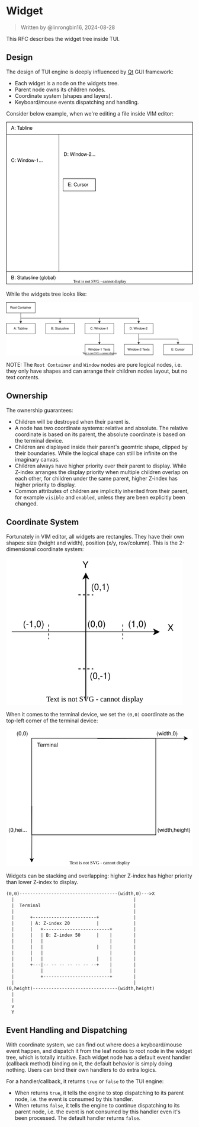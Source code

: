 # Widget

> Written by @linrongbin16, 2024-08-28

This RFC describes the widget tree inside TUI.

## Design

The design of TUI engine is deeply influenced by [Qt](https://www.qt.io/) GUI framework:

- Each widget is a node on the widgets tree.
- Parent node owns its children nodes.
- Coordinate system (shapes and layers).
- Keyboard/mouse events dispatching and handling.

Consider below example, when we're editing a file inside VIM editor:

![1](images/1-TUI-1-Widget.1.drawio.svg)

While the widgets tree looks like:

![2](images/1-TUI-1-Widget.2.drawio.svg)

NOTE: The `Root Container` and `Window` nodes are pure logical nodes, i.e. they only have shapes and can arrange their children nodes layout, but no text contents.

## Ownership

The ownership guarantees:

- Children will be destroyed when their parent is.
- A node has two coordinate systems: relative and absolute. The relative coordinate is based on its parent, the absolute coordinate is based on the terminal device.
- Children are displayed inside their parent's geomtric shape, clipped by their boundaries. While the logical shape can still be infinite on the imaginary canvas.
- Children always have higher priority over their parent to display. While Z-index arranges the display priority when multiple children overlap on each other, for children under the same parent, higher Z-index has higher priority to display.
- Common attributes of children are implicitly inherited from their parent, for example `visible` and `enabled`, unless they are been explicitly been changed.

## Coordinate System

Fortunately in VIM editor, all widgets are rectangles. They have their own shapes: size (height and width), position (x/y, row/column). This is the 2-dimensional coordinate system:

![3](images/1-TUI-1-Widget.3.drawio.svg)

When it comes to the terminal device, we set the `(0,0)` coordinate as the top-left corner of the terminal device:

![4](images/1-TUI-1-Widget.4.drawio.svg)

Widgets can be stacking and overlapping: higher Z-index has higher priority than lower Z-index to display.

```text
(0,0)-------------------------------------(width,0)--->X
  |                                             |
  |  Terminal                                   |
  |                                             |
  |      +------------------------+             |
  |      | A: Z-index 20          |             |
  |      |   +-------------------------+        |
  |      |   | B: Z-index 50      |    |        |
  |      |   |                         |        |
  |      |   |                    |    |        |
  |      |   |                         |        |
  |      |   |                    |    |        |
  |      +---|-- -- -- -- -- -- --+    |        |
  |          |                         |        |
  |          +-------------------------+        |
  |                                             |
(0,height)--------------------------------(width,height)
  |
  |
  v
  Y
```

## Event Handling and Dispatching

With coordinate system, we can find out where does a keyboard/mouse event happen, and dispatch it from the leaf nodes to root node in the widget tree, which is totally intuitive. Each widget node has a default event handler (callback method) binding on it, the default behavior is simply doing nothing. Users can bind their own handlers to do extra logics.

For a handler/callback, it returns `true` or `false` to the TUI engine:

- When returns `true`, it tells the engine to stop dispatching to its parent node, i.e. the event is consumed by this handler.
- When returns `false`, it tells the engine to continue dispatching to its parent node, i.e. the event is not consumed by this handler even it's been processed. The default handler returns `false`.
